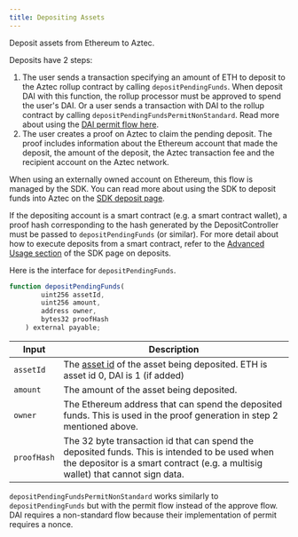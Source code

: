 ```yaml
---
title: Depositing Assets
---
```


Deposit assets from Ethereum to Aztec.

Deposits have 2 steps:

1. The user sends a transaction specifying an amount of ETH to deposit to the Aztec rollup contract by calling `depositPendingFunds`. When deposit DAI with this function, the rollup processor must be approved to spend the user's DAI. Or a user sends a transaction with DAI to the rollup contract by calling `depositPendingFundsPermitNonStandard`. Read more about using the [DAI permit flow here](https://github.com/makerdao/developerguides/blob/master/dai/how-to-use-permit-function/how-to-use-permit-function.md).
2. The user creates a proof on Aztec to claim the pending deposit. The proof includes information about the Ethereum account that made the deposit, the amount of the deposit, the Aztec transaction fee and the recipient account on the Aztec network.

When using an externally owned account on Ethereum, this flow is managed by the SDK. You can read more about using the SDK to deposit funds into Aztec on the [SDK deposit page](/sdk/usage/deposit).

If the depositing account is a smart contract (e.g. a smart contract wallet), a proof hash corresponding to the hash generated by the DepositController must be passed to `depositPendingFunds` (or similar). For more detail about how to execute deposits from a smart contract, refer to the [Advanced Usage section](/sdk/usage/deposit#advanced-usage) of the SDK page on deposits.

Here is the interface for `depositPendingFunds`.

```js
function depositPendingFunds(
        uint256 assetId,
        uint256 amount,
        address owner,
        bytes32 proofHash
    ) external payable;
```

| Input | Description |
|---|---|
| `assetId` | The [asset id](glossary#asset-ids) of the asset being deposited. ETH is asset id 0, DAI is 1 (if added)|
| `amount` | The amount of the asset being deposited. |
| `owner` | The Ethereum address that can spend the deposited funds. This is used in the proof generation in step 2 mentioned above. |
| `proofHash` | The 32 byte transaction id that can spend the deposited funds. This is intended to be used when the depositor is a smart contract (e.g. a multisig wallet) that cannot sign data. |

`depositPendingFundsPermitNonStandard` works similarly to `depositPendingFunds` but with the permit flow instead of the approve flow. DAI requires a non-standard flow because their implementation of permit requires a nonce.
